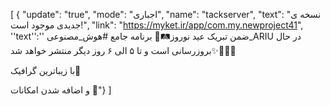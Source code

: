 [
  {
    "update": "true",
    "mode": "اجباری",
    "name": "tackserver",
    "text": "نسخه ی جدیدی موجود است!",
    "link": "https://myket.ir/app/com.my.newproject41",
''text'':''  ضمن تبریک  عید نوروز🛤️🌹
برنامه جامع #هوش_مصنوعی_ARIU
در حال بروزرسانی است و تا ۵ الی ۶ روز دیگر منتشر خواهد شد✨🧑🏻‍🔧

با زیباترین گرافیک🫠

و اضافه شدن  امکانات 🫡"}
]
